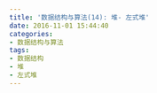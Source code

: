 ```yaml
---
title: '数据结构与算法(14): 堆- 左式堆'
date: 2016-11-01 15:44:40
categories:
- 数据结构与算法
tags:
- 数据结构
- 堆
- 左式堆
---
```

